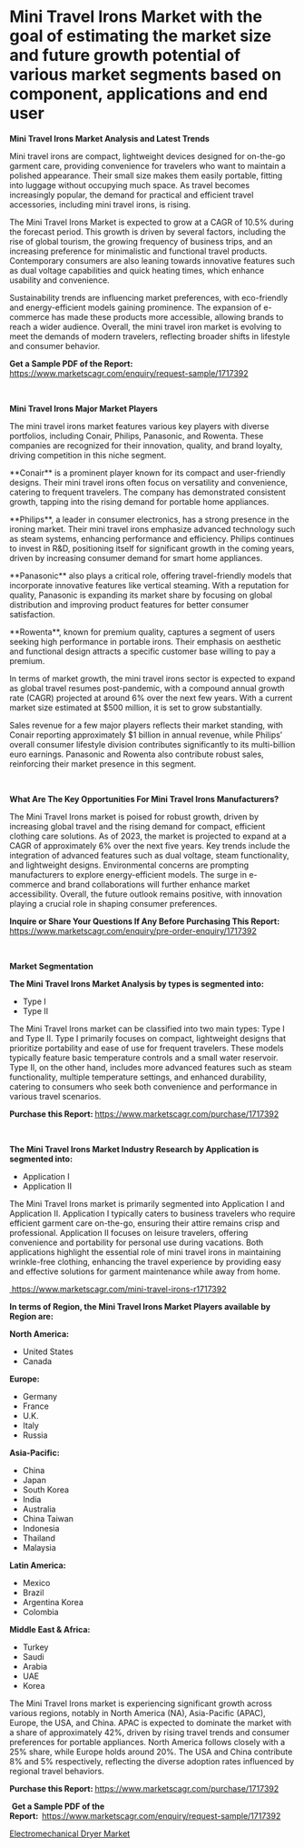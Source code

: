 <p><h1>Mini Travel Irons Market with the goal of estimating the market size and future growth potential of various market segments based on component, applications and end user</h1></p><p><strong>Mini Travel Irons Market Analysis and Latest Trends</strong></p>
<p><p>Mini travel irons are compact, lightweight devices designed for on-the-go garment care, providing convenience for travelers who want to maintain a polished appearance. Their small size makes them easily portable, fitting into luggage without occupying much space. As travel becomes increasingly popular, the demand for practical and efficient travel accessories, including mini travel irons, is rising.</p><p>The Mini Travel Irons Market is expected to grow at a CAGR of 10.5% during the forecast period. This growth is driven by several factors, including the rise of global tourism, the growing frequency of business trips, and an increasing preference for minimalistic and functional travel products. Contemporary consumers are also leaning towards innovative features such as dual voltage capabilities and quick heating times, which enhance usability and convenience.</p><p>Sustainability trends are influencing market preferences, with eco-friendly and energy-efficient models gaining prominence. The expansion of e-commerce has made these products more accessible, allowing brands to reach a wider audience. Overall, the mini travel iron market is evolving to meet the demands of modern travelers, reflecting broader shifts in lifestyle and consumer behavior.</p></p>
<p><strong>Get a Sample PDF of the Report:&nbsp;</strong> <a href="https://www.marketscagr.com/enquiry/request-sample/1717392?utm_campaign=1848&utm_medium=2&utm_source=Github&utm_content=ia&utm_term=28122024&utm_id=mini-travel-irons">https://www.marketscagr.com/enquiry/request-sample/1717392</a></p>
<p>&nbsp;</p>
<p><strong>Mini Travel Irons Major Market Players</strong></p>
<p><p>The mini travel irons market features various key players with diverse portfolios, including Conair, Philips, Panasonic, and Rowenta. These companies are recognized for their innovation, quality, and brand loyalty, driving competition in this niche segment.</p><p>**Conair** is a prominent player known for its compact and user-friendly designs. Their mini travel irons often focus on versatility and convenience, catering to frequent travelers. The company has demonstrated consistent growth, tapping into the rising demand for portable home appliances. </p><p>**Philips**, a leader in consumer electronics, has a strong presence in the ironing market. Their mini travel irons emphasize advanced technology such as steam systems, enhancing performance and efficiency. Philips continues to invest in R&D, positioning itself for significant growth in the coming years, driven by increasing consumer demand for smart home appliances.</p><p>**Panasonic** also plays a critical role, offering travel-friendly models that incorporate innovative features like vertical steaming. With a reputation for quality, Panasonic is expanding its market share by focusing on global distribution and improving product features for better consumer satisfaction.</p><p>**Rowenta**, known for premium quality, captures a segment of users seeking high performance in portable irons. Their emphasis on aesthetic and functional design attracts a specific customer base willing to pay a premium.</p><p>In terms of market growth, the mini travel irons sector is expected to expand as global travel resumes post-pandemic, with a compound annual growth rate (CAGR) projected at around 6% over the next few years. With a current market size estimated at $500 million, it is set to grow substantially.</p><p>Sales revenue for a few major players reflects their market standing, with Conair reporting approximately $1 billion in annual revenue, while Philips’ overall consumer lifestyle division contributes significantly to its multi-billion euro earnings. Panasonic and Rowenta also contribute robust sales, reinforcing their market presence in this segment.</p></p>
<p>&nbsp;</p>
<p><strong>What Are The Key Opportunities For Mini Travel Irons Manufacturers?</strong></p>
<p><p>The Mini Travel Irons market is poised for robust growth, driven by increasing global travel and the rising demand for compact, efficient clothing care solutions. As of 2023, the market is projected to expand at a CAGR of approximately 6% over the next five years. Key trends include the integration of advanced features such as dual voltage, steam functionality, and lightweight designs. Environmental concerns are prompting manufacturers to explore energy-efficient models. The surge in e-commerce and brand collaborations will further enhance market accessibility. Overall, the future outlook remains positive, with innovation playing a crucial role in shaping consumer preferences.</p></p>
<p><strong>Inquire or Share Your Questions If Any Before Purchasing This Report:</strong> <a href="https://www.marketscagr.com/enquiry/pre-order-enquiry/1717392?utm_campaign=1848&utm_medium=2&utm_source=Github&utm_content=ia&utm_term=28122024&utm_id=mini-travel-irons">https://www.marketscagr.com/enquiry/pre-order-enquiry/1717392</a></p>
<p>&nbsp;</p>
<p><strong>Market Segmentation</strong></p>
<p><strong>The Mini Travel Irons Market Analysis by types is segmented into:</strong></p>
<p><ul><li>Type I</li><li>Type II</li></ul></p>
<p><p>The Mini Travel Irons market can be classified into two main types: Type I and Type II. Type I primarily focuses on compact, lightweight designs that prioritize portability and ease of use for frequent travelers. These models typically feature basic temperature controls and a small water reservoir. Type II, on the other hand, includes more advanced features such as steam functionality, multiple temperature settings, and enhanced durability, catering to consumers who seek both convenience and performance in various travel scenarios.</p></p>
<p><strong>Purchase this Report:&nbsp;</strong><a href="https://www.marketscagr.com/purchase/1717392?utm_campaign=1848&utm_medium=2&utm_source=Github&utm_content=ia&utm_term=28122024&utm_id=mini-travel-irons">https://www.marketscagr.com/purchase/1717392</a></p>
<p>&nbsp;</p>
<p><strong>The Mini Travel Irons Market Industry Research by Application is segmented into:</strong></p>
<p><ul><li>Application I</li><li>Application II</li></ul></p>
<p><p>The Mini Travel Irons market is primarily segmented into Application I and Application II. Application I typically caters to business travelers who require efficient garment care on-the-go, ensuring their attire remains crisp and professional. Application II focuses on leisure travelers, offering convenience and portability for personal use during vacations. Both applications highlight the essential role of mini travel irons in maintaining wrinkle-free clothing, enhancing the travel experience by providing easy and effective solutions for garment maintenance while away from home.</p></p>
<p><a href="https://www.marketscagr.com/mini-travel-irons-r1717392?utm_campaign=1848&utm_medium=2&utm_source=Github&utm_content=ia&utm_term=28122024&utm_id=mini-travel-irons">&nbsp;https://www.marketscagr.com/mini-travel-irons-r1717392</a></p>
<p><strong>In terms of Region, the Mini Travel Irons Market Players available by Region are:</strong></p>
<p>
    <p> <strong> North America: </strong>
        <ul>
            <li>United States</li>
            <li>Canada</li>
        </ul>
        </p> 
    <p> <strong> Europe: </strong>
        <ul>
            <li>Germany</li>
            <li>France</li>
            <li>U.K.</li>
            <li>Italy</li>
            <li>Russia</li>
        </ul>
        </p> 
    <p> <strong> Asia-Pacific: </strong>
        <ul>
            <li>China</li>
            <li>Japan</li>
            <li>South Korea</li>
            <li>India</li>
            <li>Australia</li>
            <li>China Taiwan</li>
            <li>Indonesia</li>
            <li>Thailand</li>
            <li>Malaysia</li>
        </ul>
        </p> 
    <p> <strong> Latin America: </strong>
        <ul>
            <li>Mexico</li>
            <li>Brazil</li>
            <li>Argentina Korea</li>
            <li>Colombia</li>
        </ul>
        </p> 
    <p> <strong> Middle East & Africa: </strong>
        <ul>
            <li>Turkey</li>
            <li>Saudi</li>
            <li>Arabia</li>
            <li>UAE</li>
            <li>Korea</li>
        </ul>
    </p>
    </p>
<p><p>The Mini Travel Irons market is experiencing significant growth across various regions, notably in North America (NA), Asia-Pacific (APAC), Europe, the USA, and China. APAC is expected to dominate the market with a share of approximately 42%, driven by rising travel trends and consumer preferences for portable appliances. North America follows closely with a 25% share, while Europe holds around 20%. The USA and China contribute 8% and 5% respectively, reflecting the diverse adoption rates influenced by regional travel behaviors.</p></p>
<p><strong>Purchase this Report: </strong><a href="https://www.marketscagr.com/purchase/1717392?utm_campaign=1848&utm_medium=2&utm_source=Github&utm_content=ia&utm_term=28122024&utm_id=mini-travel-irons">https://www.marketscagr.com/purchase/1717392</a></p>
<p>&nbsp;<strong>Get a Sample PDF of the Report:&nbsp;&nbsp;</strong><a href="https://www.marketscagr.com/enquiry/request-sample/1717392?utm_campaign=1848&utm_medium=2&utm_source=Github&utm_content=ia&utm_term=28122024&utm_id=mini-travel-irons">https://www.marketscagr.com/enquiry/request-sample/1717392</a></p>
<p><strong></strong></p>
<p><p><a href="https://github.com/marloy8/Market-Research-Report-List-6/blob/main/electromechanical-dryer-market.md?utm_campaign=1848&utm_medium=2&utm_source=Github&utm_content=ia&utm_term=28122024&utm_id=mini-travel-irons">Electromechanical Dryer Market</a></p></p>